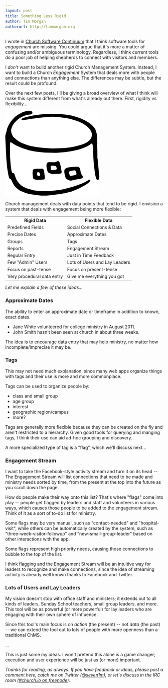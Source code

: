 ```yaml
---
layout: post
title: Something Less Rigid
author: Tim Morgan
authorurl: http://timmorgan.org
---
```


I wrote in [Church Software Continuum](http://church.io/church-software-continuum) that I think software tools for *engagement* are missing. You could argue that it's more a matter of confusing  and/or ambiguous terminology. Regardless, I think current tools do a  poor job of helping shepherds to connect with visitors and members.

I *don't* want to build another rigid Church Management System. Instead, I want to build a Church *Engagement* System that deals more with people and connections than anything else. The differences may be subtle, but the result could be profound.

Over the next few posts, I'll be giving a broad overview of what I think will make this system different from what's already out there. First, rigidity vs flexibility...

<div class="big-img">
  <img alt="Data" src="/images/data.png"/>
</div>

Church management deals with data points that tend to be rigid. I envision a system that deals with engagement being more flexible:

<table>
  <tr>
    <th>Rigid Data</th>
    <th>Flexible Data</th>
  </tr>
  <tr>
    <td>Predefined Fields</td>
    <td>Social Connections &amp; Data</td>
  </tr>
  <tr>
    <td>Precise Dates</td>
    <td>Approximate Dates</td>
  </tr>
  <tr>
    <td>Groups</td>
    <td>Tags</td>
  </tr>
  <tr>
    <td>Reports</td>
    <td>Engagement Stream</td>
  </tr>
  <tr>
    <td>Regular Entry</td>
    <td>Just in Time Feedback</td>
  </tr>
  <tr>
    <td>Few "Admin" Users</td>
    <td>Lots of Users and Lay Leaders</td>
  </tr>
  <tr>
    <td>Focus on past-tense</td>
    <td>Focus on present-tense</td>
  </tr>
  <tr>
    <td>Very procedural data entry<br /></td>
    <td>Give me everything you got</td>
  </tr>
</table>

*Let me explain a few of these ideas...*

### Approximate Dates

The ability to enter an approximate date or timeframe in addition to known, exact dates.**&nbsp;**

<ul>
<li>Jane White volunteered for college ministry in August 2011.</li>
<li>John Smith hasn't been seen at church in about three weeks.</li>
</ul>

The idea is to encourage data entry that may help ministry, no matter how incomplete/imprecise it may be.

### Tags

This may not need much explanation, since many web apps organize things with tags and their use is more and more commonplace.

Tags can be used to organize people by:

<ul>
<li>class and small group</li>
<li>age group</li>
<li>interest</li>
<li>geographic region/campus</li>
<li>more?</li>
</ul>

Tags are generally more flexible because they can be created on the fly and aren't restricted to a hierarchy. Given good tools for querying and manging tags, I think their use can aid ad-hoc grouping and discovery.

A more specialized type of tag is a "flag", which we'll discuss next...

### Engagement Stream

I want to take the Facebook-style activity stream and turn it on its head -- The Engagement Stream will list connections that need to be made and ministry needs sorted by time, from the present at the top into the future as you scroll down the page.

How do people make their way onto this list? That's where "flags" come into play -- people get flagged by leaders and staff and volunteers in various ways, which causes those people to be added to the engagement stream. Think of it as a sort of to-do list for ministry.

Some flags may be very manual, such as "contact-needed" and "hospital-visit", while others can be automatically created by the system, such as "three-week-visitor-followup" and "new-small-group-leader" based on other interactions with the app.

Some flags represent high priority needs, causing those connections to bubble to the top of the list.

I think flagging and the Engagement Stream will be an intuitive way for leaders to recognize and make connections, since the idea of streaming activity is already well known thanks to Facebook and Twitter.

### Lots of Users and Lay Leaders

My vision doesn't stop with office staff and ministers; it extends out to all kinds of leaders, Sunday School teachers, small group leaders, and more. This tool will be as powerful (or more powerful) for lay leaders who are engaging with their own sphere of influence.

Since this tool's main focus is on *action* (the present) -- not *data* (the past) -- we can extend the tool out to lots of people with more openness than a traditional ChMS.

...

This is just  some my ideas. I won't pretend this alone is a game changer; execution and user experience will be just as (or more) important.

*Thanks for reading, as always. If you have feedback or ideas, please post a comment here, catch me on Twitter ([@seven1m](http://twitter.com/seven1m))<a href="http://twitter.com/seven1m"></a>, or let's discuss in the IRC room ([#church.io on freenode](http://webchat.freenode.net/?channels=church.io&amp;uio=d4)).*
